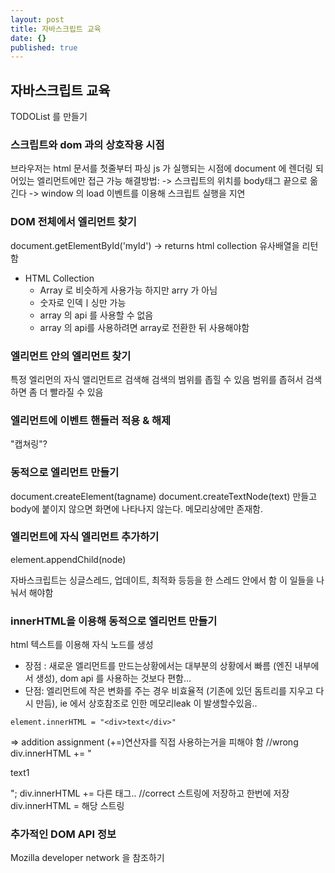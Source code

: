 ```yaml
---
layout: post
title: 자바스크립트 교육
date: {}
published: true
---
```

## 자바스크립트 교육
TODOList 를 만들기

### 스크립트와 dom 과의 상호작용 시점 
브라우저는 html 문서를 첫줄부터 파싱
js 가 실행되는 시점에 document 에 렌더링 되어있는 엘리먼트에만 접근 가능 
해결방법: 
-> 스크립트의 위치를 body태그 끝으로 옮긴다 
-> window 의 load 이벤트를 이용해 스크립트 실행을 지연 

### DOM 전체에서 엘리먼트 찾기 
document.getElementById('myId') -> returns html collection 
유사배열을 리턴함 

- HTML Collection
	- Array 로 비슷하게 사용가능 하지만 arry 가 아님
    - 숫자로 인덱ㅣ싱만 가능
    - array 의 api 를 사용할 수 없음
    - array 의 api를 사용하려면 array로 전환한 뒤 사용해야함
### 엘리먼트 안의 엘리먼트 찾기 
특정 엘리먼의 자식 앨리먼트르 검색해 검색의 범위를 좁힐 수 있음 
범위를 좁혀서 검색 하면 좀 더 빨라질 수 있음 

### 엘리먼트에 이벤트 핸들러 적용 & 해제 
"캡쳐링"? 

### 동적으로 엘리먼트 만들기 
document.createElement(tagname)
document.createTextNode(text)
만들고 body에 붙이지 않으면 화면에 나타나지 않는다. 메모리상에만 존재함.

### 엘리먼트에 자식 엘리먼트 추가하기 
element.appendChild(node)

자바스크립트는 싱글스레드, 업데이트, 최적화 등등을 한 스레드 안에서 함 
이 일들을 나눠서 해야함

### innerHTML을 이용해 동적으로 엘리먼트 만들기 
html 텍스트를 이용해 자식 노드를 생성 
- 장점 : 새로운 엘리먼트를 만드는상황에서는 대부분의 상황에서 빠름 (엔진 내부에서 생성), dom api 를 사용하는 것보다 편함...
- 단점: 엘리먼트에 작은 변화를 주는 경우 비효율적 (기존에 있던 돔트리를 지우고 다시 만듬), ie 에서 상호참조로 인한 메모리leak 이 발생할수있음..
```
element.innerHTML = "<div>text</div>"
```
=> addition assignment (+=)연산자를 직접 사용하는거을 피해야 함
//wrong
div.innerHTML += "<p>text1</p>";
div.innerHTML += 다른 태그..
//correct
스트링에 저장하고 한번에 저장
div.innerHTML = 해당 스트링 

### 추가적인 DOM API 정보
Mozilla developer network 을 참조하기 

